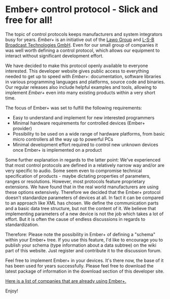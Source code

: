# Ember+ control protocol - Slick and free for all! #

The topic of control protocols keeps manufacturers and system integrators busy for years. _Ember+_ is an initiative out of the [Lawo Group](http://www.lawo.com/) and [L-S-B Broadcast Technologies GmbH](http://www.l-s-b.de). Even for our small group of companies it was well worth defining a control protocol, which allows our equipment to interact without significant development effort.

We have decided to make this protocol openly available to everyone interested. This developer website gives public access to everything needed to get up to speed with _Ember+_: documentation, software libraries in various programming languages and platforms, source code and binaries. Our regular releases also include helpful examples and tools, allowing to implement _Ember+_ even into many existing products within a very short time.

The focus of Ember+ was set to fulfill the following requirements:
  * Easy to understand and implement for new interested programmers
  * Minimal hardware requirements for controlled devices (Ember+ provider)
  * Possibility to be used on a wide range of hardware platforms, from basic micro controllers all the way up to powerful PCs
  * Minimal development effort required to control new unknown devices once Ember+ is implemented on a product

Some further explanation in regards to the latter point: We've experienced that most control protocols are defined in a relatively narrow way and/or are very specific to audio. Some seem even to compromise technical specification of products - maybe dictating properties of parameters, ranges or resolutions. However, most protocols feature proprietary extensions. We have found that in the real world manufacturers are using these options extensively. Therefore we decided that the Ember+ protocol doesn't standardize parameters of devices at all. In fact it can be compared to an approach like XML has chosen. We define the communication parts and a basic data tree structure, but not the content of it. We believe that implementing parameters of a new device is not the job which takes a lot of effort. But it is often the cause of endless discussions in regards to standardization.

Therefore: Please note the possibility in Ember+ of defining a "schema" within your Ember+ tree. If you use this feature, I'd like to encourage you to publish your schema (type information about a data subtree) on the wiki part of this website. Just register and contribute it to the discussion forum.

Feel free to implement Ember+ in your devices. It's there now, the base of it has been used for years successfully. Please feel free to download the latest package of information in the download section of this developer site.

[Here is a list of companies that are already using Ember+.](wiki/Companies)

Enjoy!
